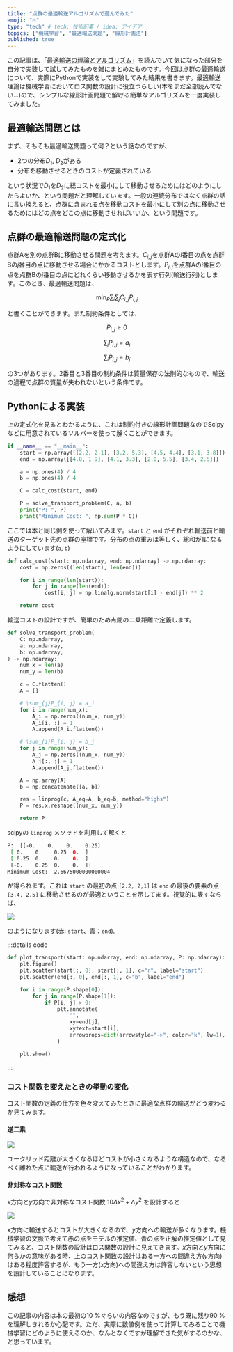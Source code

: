 ```yaml
---
title: "点群の最適輸送アルゴリズムで遊んでみた"
emoji: "🔥"
type: "tech" # tech: 技術記事 / idea: アイデア
topics: ["機械学習", "最適輸送問題", "線形計画法"]
published: true
---
```


この記事は、「[最適輸送の理論とアルゴリズム](https://www.amazon.co.jp/%E6%9C%80%E9%81%A9%E8%BC%B8%E9%80%81%E3%81%AE%E7%90%86%E8%AB%96%E3%81%A8%E3%82%A2%E3%83%AB%E3%82%B4%E3%83%AA%E3%82%BA%E3%83%A0-%E6%A9%9F%E6%A2%B0%E5%AD%A6%E7%BF%92%E3%83%97%E3%83%AD%E3%83%95%E3%82%A7%E3%83%83%E3%82%B7%E3%83%A7%E3%83%8A%E3%83%AB%E3%82%B7%E3%83%AA%E3%83%BC%E3%82%BA-%E4%BD%90%E8%97%A4-%E7%AB%9C%E9%A6%AC/dp/4065305144/ref=tmm_pap_swatch_0?_encoding=UTF8&qid=1690814042&sr=8-1)」を読んでいて気になった部分を自分で実装して試してみたものを雑にまとめたものです。今回は点群の最適輸送について、実際にPythonで実装をして実験してみた結果を書きます。最適輸送理論は機械学習においてロス関数の設計に役立つらしい(本をまだ全部読んでない...)ので、シンプルな線形計画問題で解ける簡単なアルゴリズムを一度実装してみました。

## 最適輸送問題とは

まず、そもそも最適輸送問題って何？という話なのですが、

- 2つの分布$D_1$, $D_2$がある
- 分布を移動させるときのコストが定義されている

という状況で$D_1$を$D_2$に総コストを最小にして移動させるためにはどのようにしたらよいか、という問題だと理解しています。一般の連続分布ではなく点群の話に言い換えると、点群に含まれる点を移動コストを最小にして別の点に移動させるためにはどの点をどこの点に移動させればいいか、という問題です。

## 点群の最適輸送問題の定式化

点群Aを別の点群Bに移動させる問題を考えます。$C_{i,j}$を点群Aの$i$番目の点を点群Bの$j$番目の点に移動させる場合にかかるコストとします。$P_{i,j}$を点群Aの$i$番目の点を点群Bの$j$番目の点にどれくらい移動させるかを表す行列(輸送行列)とします。このとき、最適輸送問題は、

$$
\min_{P}\sum_{i}\sum_{j}C_{i,j}P_{i,j}
$$

と書くことができます。また制約条件としては、

$$
    P_{i,j} \ge 0
$$

$$
    \sum_{j}P_{i,j} = a_i
$$

$$
    \sum_{i}P_{i,j} = b_j
$$

の3つがあります。2番目と3番目の制約条件は質量保存の法則的なもので、輸送の過程で点群の質量が失われないという条件です。

## Pythonによる実装

上の定式化を見るとわかるように、これは制約付きの線形計画問題なのでScipyなどに用意されているソルバーを使って解くことができます。

```python
if __name__ == "__main__":
    start = np.array([[2.2, 2.1], [3.2, 5.3], [4.5, 4.4], [3.1, 3.8]])
    end = np.array([[4.8, 1.9], [4.1, 3.3], [2.0, 5.5], [3.4, 2.5]])

    a = np.ones(4) / 4
    b = np.ones(4) / 4

    C = calc_cost(start, end)

    P = solve_transport_problem(C, a, b)
    print("P: ", P)
    print("Minimum Cost: ", np.sum(P * C))

```

ここでは本と同じ例を使って解いてみます。`start` と `end` がそれぞれ輸送前と輸送のターゲット先の点群の座標です。分布の点の重みは等しく、総和が1になるようにしています(`a`, `b`)

```python
def calc_cost(start: np.ndarray, end: np.ndarray) -> np.ndarray:
    cost = np.zeros((len(start), len(end)))

    for i in range(len(start)):
        for j in range(len(end)):
            cost[i, j] = np.linalg.norm(start[i] - end[j]) ** 2

    return cost
```

輸送コストの設計ですが、簡単のため点間の二乗距離で定義します。


```python
def solve_transport_problem(
    C: np.ndarray,
    a: np.ndarray,
    b: np.ndarray,
) -> np.ndarray:
    num_x = len(a)
    num_y = len(b)

    c = C.flatten()
    A = []

    # \sum_{j}P_{i, j} = a_i
    for i in range(num_x):
        A_i = np.zeros((num_x, num_y))
        A_i[i, :] = 1
        A.append(A_i.flatten())

    # \sum_{i}P_{i, j} = b_j
    for j in range(num_y):
        A_j = np.zeros((num_x, num_y))
        A_j[:, j] = 1
        A.append(A_j.flatten())

    A = np.array(A)
    b = np.concatenate([a, b])

    res = linprog(c, A_eq=A, b_eq=b, method="highs")
    P = res.x.reshape((num_x, num_y))

    return P

```

scipyの `linprog` メソッドを利用して解くと

```bash
P:  [[-0.    0.    0.    0.25]
 [ 0.    0.    0.25  0.  ]
 [ 0.25  0.    0.    0.  ]
 [-0.    0.25  0.    0.  ]]
Minimum Cost:  2.6675000000000004
```

が得られます。これは `start` の最初の点 `[2.2, 2,1]` は `end` の最後の要素の点 `[3.4, 2.5]` に移動させるのが最適ということを示してます。視覚的に表すならば、

![](https://storage.googleapis.com/zenn-user-upload/0a10e83e40a8-20230730.png)

のようになります(赤: `start`、青：`end`)。

:::details code

```python
def plot_transport(start: np.ndarray, end: np.ndarray, P: np.ndarray):
    plt.figure()
    plt.scatter(start[:, 0], start[:, 1], c="r", label="start")
    plt.scatter(end[:, 0], end[:, 1], c="b", label="end")

    for i in range(P.shape[0]):
        for j in range(P.shape[1]):
            if P[i, j] > 0:
                plt.annotate(
                    "",
                    xy=end[j],
                    xytext=start[i],
                    arrowprops=dict(arrowstyle="->", color="k", lw=1),
                )

    plt.show()

```
:::

### コスト関数を変えたときの挙動の変化

コスト関数の定義の仕方を色々変えてみたときに最適な点群の輸送がどう変わるか見てみます。

#### 逆二乗

![](/images/optim_transport/inverse_square.png)

ユークリッド距離が大きくなるほどコストが小さくなるような構造なので、なるべく離れた点に輸送が行われるようになっていることがわかります。


#### 非対称なコスト関数

$x$方向と$y$方向で非対称なコスト関数 $10\Delta x^2 + \Delta y^2$ を設計すると

![](/images/optim_transport/anti_symmetric_cos.png)

$x$方向に輸送するとコストが大きくなるので、$y$方向への輸送が多くなります。機械学習の文脈で考えて赤の点をモデルの推定値、青の点を正解の推定値として見てみると、コスト関数の設計はロス関数の設計に見えてきます。$x$方向と$y$方向に何らかの意味がある時、上のコスト関数の設計はある一方への間違え方($y$方向)はある程度許容するが、もう一方($x$方向)への間違え方は許容しないという思想を設計していることになります。

## 感想

この記事の内容は本の最初の10 %ぐらいの内容なのですが、もう既に残り90 %を理解しきれるか心配です。ただ、実際に数値例を使って計算してみることで機械学習にどのように使えるのか、なんとなくですが理解できた気がするのかな、と思っています。
